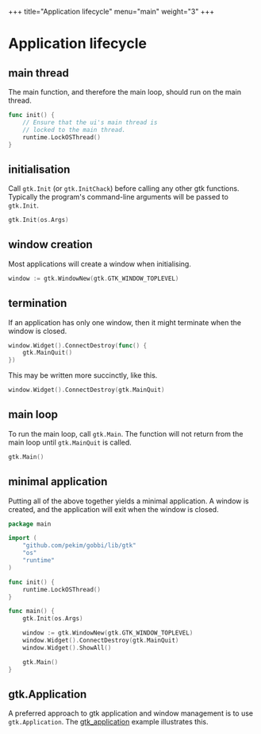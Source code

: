 +++
title="Application lifecycle"
menu="main"
weight="3"
+++

# Application lifecycle

## main thread
The main function, and therefore the main loop,
should run on the main thread. 

```go
func init() {
    // Ensure that the ui's main thread is
    // locked to the main thread.
    runtime.LockOSThread()
}
```

## initialisation
Call `gtk.Init` (or `gtk.InitChack`) before calling
any other gtk functions.
Typically the program's command-line arguments will
be passed to `gtk.Init`.

```go
gtk.Init(os.Args)
```

## window creation
Most applications will create a window when initialising.

```go
window := gtk.WindowNew(gtk.GTK_WINDOW_TOPLEVEL)
``` 

## termination
If an application has only one window,
then it might terminate when the window is closed.

```go
window.Widget().ConnectDestroy(func() {
    gtk.MainQuit()
})
``` 

This may be written more succinctly, like this.

```go
window.Widget().ConnectDestroy(gtk.MainQuit)
``` 

## main loop
To run the main loop, call `gtk.Main`.
The function will not return from the main loop
until `gtk.MainQuit` is called.

```go
gtk.Main()
```

## minimal application
Putting all of the above together yields a minimal
application.
A window is created,
and the application will exit when the window is closed.

```go
package main

import (
	"github.com/pekim/gobbi/lib/gtk"
	"os"
	"runtime"
)

func init() {
	runtime.LockOSThread()
}

func main() {
	gtk.Init(os.Args)

	window := gtk.WindowNew(gtk.GTK_WINDOW_TOPLEVEL)
	window.Widget().ConnectDestroy(gtk.MainQuit)
	window.Widget().ShowAll()

	gtk.Main()
}
```

## gtk.Application
A preferred approach to gtk application and window
management is to use `gtk.Application`.
The [gtk_application](https://github.com/pekim/gobbi/blob/master/example/gtk_application/main.go)
example illustrates this.
